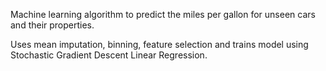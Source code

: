 Machine learning algorithm to predict the miles per gallon for unseen cars and their properties.

Uses mean imputation, binning, feature selection and trains model using Stochastic Gradient Descent Linear Regression.